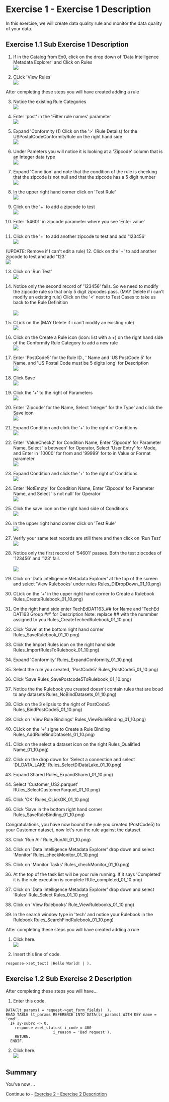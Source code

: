 # Exercise 1 - Exercise 1 Description

In this exercise, we will create data quality rule and monitor the data quality of your data.

## Exercise 1.1 Sub Exercise 1 Description

1. If in the Catalog from Ex0, click on the drop down of 'Data Intelligence Metadata Explorer' and Click on Rules
<br>![](/exercises/ex1/images/Rules_DI_MM_DropDown_01_10.png)

2. CLick 'View Rules' 
<br>![](/exercises/ex1/images/Rules_DI_MM_DropDownRules_01_10.png)

After completing these steps you will have created adding a rule

3. Notice the existing Rule Categories
<br>![](/exercises/ex1/images/Rules_ViewRules_01_10.png)

4. Enter 'post' in the 'Filter rule names' parameter
<br>![](/exercises/ex1/images/Rules_Search_01_10.png)

5. Expand 'Conformity (1) 
   Click on the '>' (Rule Details) for the USPostalCodeConformityRule on the right hand side
<br>![](/exercises/ex1/images/Rules_SearchConformity_01_10.png)

6. Under Pameters you will notice it is looking at a 'Zipcode' column that is an Integer data type
<br>![](/exercises/ex1/images/Rules_Definition_01_10.png)

7. Expand 'Condition' and note that the condition of the rule is checking that the zipcode is not null and that the zipcode has a 5 digit number
<br>![](/exercises/ex1/images/Rules_DefinitionExpand_01_10.png)

8. In the upper right hand corner click on 'Test Rule'
<br>![](/exercises/ex1/images/Rules_DefinitionExpand_01_10.png)

9. Click on the '+' to add a zipcode to test
<br>![](/exercises/ex1/images/Rules_TestAddRecord_01_10.png) 

10. Enter '54601' in zipcode parameter where you see 'Enter value'
<br>![](/exercises/ex1/images/Rules_TestAddRecord1_01_10.png)

11. Click on the '+' to add another zipcode to test and add '123456'
<br>![](/exercises/ex1/images/Rules_TestAddRecord2_01_10.png) 

(UPDATE: Remove if I can't edit a rule)
12. Click on the '+' to add another zipcode to test and add '123'
<br>![](/exercises/ex1/images/Rules_TestAddRecord3_01_10.png) 

13. Click on 'Run Test'
<br>![](/exercises/ex1/images/Rules_TestAddRecordsResults_01_10.png)

14. Notice only the second record of '123456' fails.  So we need to modify the zipcode rule so that only 5 digit zipcodes pass.  (MAY Delete if i can't modify an existing rule) Click on the '<' next to Test Cases to take us back to the Rule Definition  
<br>![](/exercises/ex1/images/Rules_CloseTestRules_01_10.png)

15. CLick on the (MAY Delete if i can't modify an existing rule) 
<br>![](/exercises/ex1/images/Rules_DefinitionExpand_01_10.png)

16. Click on the Create a Rule icon (icon: list with a +) on the right hand side of the Conformity Rule Category to add a new rule
<br>![](/exercises/ex1/images/Rules_AddARule_01_10.png)

17. Enter 'PostCode5' for the Rule ID., ' Name and 'US PostCode 5' for Name, and  'US Postal Code must be 5 digits long' for Description
<br>![](/exercises/ex1/images/Rules_AddRuleNameDesc_01_10.png)

18. Click Save
<br>![](/exercises/ex1/images/Rules_AddRuleNameDesc_01_10.png)

19. Click the '+' to the right of Parameters 
<br>![](/exercises/ex1/images/Rules_AddARuleParameter_01_10.png)

20. Enter 'Zipcode' for the Name, Select 'Integer' for the Type' and click the Save icon
<br>![](/exercises/ex1/images/Rules_SaveParameter_01_10.png)

21. Expand Condition and click the '+' to the right of Conditions
<br>![](/exercises/ex1/images/Rules_AddExpandCondition_01_10.png)

22. Enter 'ValueCheck2' for Condition Name, 
    Enter 'Zipcode' for Parameter Name, 
    Select 'is between' for Operator,
    Select 'User Entry' for Mode, and
    Enter in '10000' for from and '99999' for to in Value or Format parameter
<br>![](/exercises/ex1/images/Rules_NewPostcode5_01_10.png)

23. Expand Condition and click the '+' to the right of Conditions
<br>![](/exercises/ex1/images/Rules_AddExpandCondition_01_10.png)

24. Enter 'NotEmpty' for Condition Name, 
    Enter 'Zipcode' for Parameter Name, and
    Select 'is not null' for Operator
<br>![](/exercises/ex1/images/Rules_AddCondition2_01_10.png)

25. Click the save icon on the right hand side of Conditions
<br>![](/exercises/ex1/images/Rules_ConditionSave_01_10.png)

8. In the upper right hand corner click on 'Test Rule'
<br>![](/exercises/ex1/images/Rules_DefinitionExpand_01_10.png)

13. Verify your same test records are still there and then click on 'Run Test'
<br>![](/exercises/ex1/images/Rules_TestAddRecordsResults_01_10.png)

14. Notice only the first record of '54601' passes.  Both the test zipcodes of '123456' and '123' fail.  
<br>![](/exercises/ex1/images/Rules_TestResults2_01_10.png)

15. Click on 'Data Intelligence Metadata Explorer' at the top of the screen and select 'View Rulebooks' under rules
Rules_DIDropDown_01_10.png)

16. CLick on the '+' in the upper right hand corner to Create a Rulebook
Rules_CreateRulebook_01_10.png)

17. On the right hand side enter TechEdDAT163_## for Name and 'TechEd DAT163 Group ##' for Description
Note: replace ## with the nummber assigned to you
Rules_CreateTechedRulebook_01_10.png)

18. Click 'Save' at the bottom right hand corner
Rules_SaveRulebook_01_10.png)

19. Click the Import Rules icon on the right hand side
Rules_ImportRulesToRulebook_01_10.png)

20. Expand 'Conformity'
Rules_ExpandConformity_01_10.png)

21. Select the rule you created, 'PostCode5'
Rules_PostCode5_01_10.png)

22. Click 'Save
Rules_SavePostcode5ToRulebook_01_10.png)

23. Notice the the Rulebook you created doesn't contain rules that are boud to any datasets
Rules_NoBindDatasets_01_10.png)

24.  Click on the 3 elipsis to the right of PostCode5
Rules_BindPostCode5_01_10.png)

25. Click on 'View Rule Bindings'
Rules_ViewRuleBinding_01_10.png)

26. CLick on the '+' signe to Create a Rule Binding
Rules_AddRuleBindDatasets_01_10.png)

27. Click on the select a dataset icon on the right
Rules_Qualified Name_01_10.png)

28. Click on the drop down for 'Select a connection and select 'DI_DATA_LAKE'
Rules_SelectDIDataLake_01_10.png)

29. Expand Shared
Rules_ExpandShared_01_10.png)

30. Select 'Customer_US2.parquet' 
RUles_SelectCustomerParquet_01_10.png)

31. Click 'OK'
Rules_CLickOK_01_10.png)

32. Click 'Save in the bottom right hand corner
Rules_SaveRuleBinding_01_10.png)

Congratulations, you have now bound the rule you created (PostCode5) to your Customer dataset, now let's run the rule against the dataset.

33. Click 'Run All'
Rule_RunAll_01_10.png)

34. Click on 'Data Intelligence Metadata Explorer' drop down and select 'Monitor'
Rules_checkMonitor_01_10.png)

35. Click on 'Monitor Tasks' 
Rules_checkMonitor_01_10.png)

36. At the top of the task list will be your rule running.  If it says 'Completed' it is the rule execution is complete
RUle_completed_01_10.png)

37. Click on 'Data Intelligence Metadata Explorer' drop down and select 'Rules'
Rule_Select Rules_01_10.png)

35. Click on 'View Rulebooks' 
Rule_ViewRulebooks_01_10.png)

36. In the search window type in 'tech' and notice your Rulebook in the Rulebook
Rules_SearchFindRulebook_01_10.png)















After completing these steps you will have created adding a rule

1. Click here.
<br>![](/exercises/ex1/images/01_01_0010.png)

2.	Insert this line of code.
```abap
response->set_text( |Hello World! | ). 
```



## Exercise 1.2 Sub Exercise 2 Description

After completing these steps you will have...

1.	Enter this code.
```abap
DATA(lt_params) = request->get_form_fields(  ).
READ TABLE lt_params REFERENCE INTO DATA(lr_params) WITH KEY name = 'cmd'.
  IF sy-subrc <> 0.
    response->set_status( i_code = 400
                     i_reason = 'Bad request').
    RETURN.
  ENDIF.

```

2.	Click here.
<br>![](/exercises/ex1/images/01_02_0010.png)


## Summary

You've now ...

Continue to - [Exercise 2 - Exercise 2 Description](../ex2/README.md)

